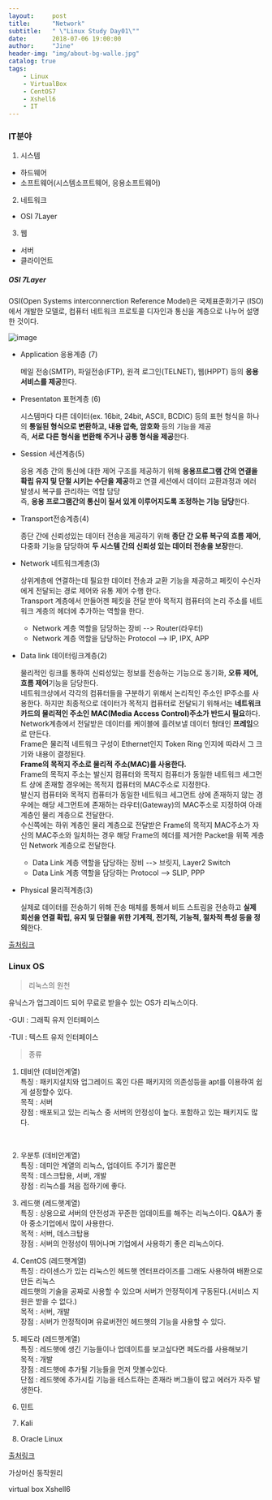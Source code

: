 ```yaml
---
layout:     post
title:      "Network"
subtitle:   " \"Linux Study Day01\""
date:       2018-07-06 19:00:00
author:     "Jine"
header-img: "img/about-bg-walle.jpg"
catalog: true
tags:
    - Linux
    - VirtualBox
    - CentOS7
    - Xshell6
    - IT
---
```


### IT분야

1. 시스템
  - 하드웨어
  - 소프트웨어(시스템소프트웨어, 응용소프트웨어)
2. 네트워크
  - OSI 7Layer
3. 웹
  - 서버
  - 클라이언트



##### OSI 7Layer

OSI(Open Systems interconnerction Reference Model)은 국제표준화기구 (ISO)에서 개발한 모델로, 컴퓨터 네트워크 프로토콜 디자인과 통신을 계층으로 나누어 설명한 것이다.

![image](https://user-images.githubusercontent.com/33712866/42418359-92504f3c-82d9-11e8-86ce-bd2b17d1cb67.png)

- Application 응용계층 (7)

  메일 전송(SMTP), 파일전송(FTP), 원격 로그인(TELNET), 웹(HPPT) 등의  **응용 서비스를 제공**한다.

- Presentaton 표현계층 (6)

  시스템마다 다른 데이터(ex. 16bit, 24bit, ASCII, BCDIC) 등의 표현 형식을 하나의 **통일된 형식으로 변환하고, 내용 압축, 암호화** 등의 기능을 제공<br>즉, **서로 다른 형식을 변환해 주거나 공통 형식을 제공**한다.

- Session 세션계층(5)

  응용 계층 간의 통신에 대한 제어 구조를 제공하기 위해 **응용프로그램 간의 연결을 확립 유지 및 단절 시키는 수단을 제공**하고 연결 세션에서 데이터 교환과정과 에러 발생시 복구를 관리하는 역할 담당<br>즉, **응용 프로그램간의 통신이 질서 있게 이루어지도록 조정하는 기능 담당**한다.

- Transport전송계층(4)

  종단 간에 신뢰성있는 데이터 전송을 제공하기 위해 **종단 간 오류 복구의 흐름 제어**, 다중화 기능을 담당하여 **두 시스템 간의 신뢰성 있는 데이터 전송을 보장**한다.

- Network 네트워크계층(3)

  상위계층에 연결하는데 필요한 데이터 전송과 교환 기능을 제공하고 페킷이 수신자에게 전달되는 경로 제어와 유통 제어 수행 한다.<br>Transport 계층에서 만들어젠 페킷을 전달 받아 목적지 컴퓨터의 논리 주소를 네트워크 계층의 헤더에 추가하는 역할을 한다.

  - Network 계층 역할을 담당하는 장비 --> Router(라우터)
  - Network 계층 역할을 담당하는 Protocol --> IP, IPX, APP

- Data link 데이터링크계층(2)

  물리적인 링크를 통하여 신뢰성있는 정보를 전송하는 기능으로 동기화, **오류 제어, 흐름 제어**기능을 담당한다.<br>네트워크상에서 각각의 컴퓨터들을 구분하기 위해서 논리적인 주소인 IP주소를 사용한다. 하지만 최종적으로 데이터가 목적지 컴퓨터로 전달되기 위해서는 **네트워크 카드의 물리적인 주소인 MAC(Media Access Control)주소가 반드시 필요**하다.<br>Network계층에서 전달받은 데이터를 케이블에 흘려보낼 데이터 형태인 **프레임**으로 만든다.<br>Frame은 물리적 네트워크 구성이 Ethernet인지 Token Ring 인지에 따라서 그 크기와 내용이 결정된다.<br>**Frame의 목적지 주소로 물리적 주소(MAC)를 사용한다.**<br>Frame의 목적지 주소는 발신지 컴퓨터와 목적지 컴퓨터가 동일한 네트워크 세그먼트 상에 존재할 경우에는 목적지 컴퓨터의 MAC주소로 지정한다.<br>발신지 컴퓨터와 목적지 컴퓨터가 동일한 네트워크 세그먼트 상에 존재하지 않는 경우에는 해당 세그먼트에 존재하는 라우터(Gateway)의 MAC주소로 지정하여 아래 계층인 물리 계층으로 전달한다.<br>수신쪽에는 하위 계층인 물리 계층으로 전달받은 Frame의 목적지 MAC주소가 자신의 MAC주소와 일치하는 경우 해당 Frame의 헤더를 제거한 Packet을 위쪽 계층인 Network 계층으로 전달한다.

  - Data Link 계층 역할을 담당하는 장비 --> 브릿지, Layer2 Switch
  - Data Link 계층 역할을 담당하는 Protocol --> SLIP, PPP

- Physical 물리적계층(3)

  실제로 데이터를 전송하기 위해 전송 매체를 통해서 비트 스트림을 전송하고 **실제 회선을 연결 확립, 유지 및 단절을 위한 기계적, 전기적, 기능적, 절차적 특성 등을 정의**한다.

[출처링크](http://egloos.zum.com/01064033114/v/991657)



### Linux OS

> 리눅스의 원천

유닉스가 업그레이드 되어 무료로 받을수 있는 OS가 리눅스이다.

-GUI : 그래픽 유저 인터페이스

-TUI : 텍스트 유저 인터페이스



> 종류

1. 데비안 (데비안계열)
<br>특징 : 패키지설치와 업그레이드 혹인 다른 패키지의 의존성등을 apt를 이용하여 쉽게 설정할수 있다.
<br>목적 : 서버
<br>장점 : 배포되고 있는 리눅스 중 서버의 안정성이 높다. 포함하고 있는 패키지도 많다.
<br>

2. 우분투 (데비안계열)
<br>특징 : 데미안 계열의 리눅스, 업데이트 주기가 짧은편
<br>목적 : 데스크탑용, 서버, 개발
<br>장점 : 리눅스를 처음 접하기에 좋다.


3. 레드햇 (레드햇계열)
    <br>특징 : 상용으로 서버의 안전성과 꾸준한 업데이트를 해주는 리눅스이다. Q&A가 좋아 중소기업에서 많이 사용한다.
    <br>목적 : 서버, 데스크탑용
    <br>장점 : 서버의 안정성이 뛰어나며 기업에서 사용하기 좋은 리눅스이다.
4. CentOS (레드햇계열)
    <br>특징 : 라이센스가 있는 리눅스인 헤드햇 엔터프라이즈를 그래도 사용하여 배퐌으로 만든 리눅스
    <br>레드햇의 기술을 공짜로 사용할 수 있으며 서버가 안정적이게 구동된다.(서비스 지원은 받을 수 없다.)
    <br>목적 : 서버, 개발
    <br>장점 : 서버가 안정적이며 유료버전인 헤드햇의 기능을 사용할 수 있다.
5. 페도라 (레드햇계열)
    <br>특징 : 레드햇에 생긴 기능들이나 업데이트를 보고싶다면 페도라를 사용해보기
    <br>목적 : 개발
    <br>장점 : 레드햇에 추가될 기능들을 먼저 맛볼수있다.
    <br>단점 : 레드햇에 추가시킬 기능을 테스트하는 존재라 버그들이 많고 에러가 자주 발생한다.
6. 민트
7. Kali
8. Oracle Linux

[출처링크](http://secretpoten.tistory.com/31)



가상머신 동작원리

virtual box
Xshell6

### 